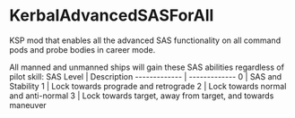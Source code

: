 # KerbalAdvancedSASForAll
KSP mod that enables all the advanced SAS functionality on all command pods and probe bodies in career mode.

All manned and unmanned ships will gain these SAS abilities regardless of pilot skill:
SAS Level  | Description
------------- | -------------
0 | SAS and Stability
1 | Lock towards prograde and retrograde
2 | Lock towards normal and anti-normal
3 | Lock towards target, away from target, and towards maneuver
